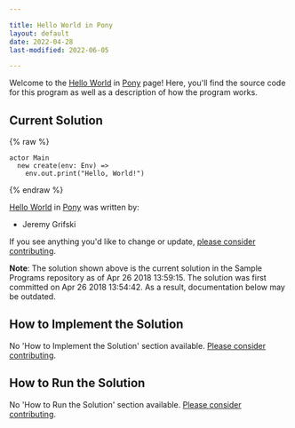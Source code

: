 ```yaml
---

title: Hello World in Pony
layout: default
date: 2022-04-28
last-modified: 2022-06-05

---
```


Welcome to the [Hello World](https://sampleprograms.io/projects/hello-world) in [Pony](https://sampleprograms.io/languages/pony) page! Here, you'll find the source code for this program as well as a description of how the program works.

## Current Solution

{% raw %}

```pony
actor Main
  new create(env: Env) =>
    env.out.print("Hello, World!")
```

{% endraw %}

[Hello World](https://sampleprograms.io/projects/hello-world) in [Pony](https://sampleprograms.io/languages/pony) was written by:

- Jeremy Grifski

If you see anything you'd like to change or update, [please consider contributing](https://github.com/TheRenegadeCoder/sample-programs).

**Note**: The solution shown above is the current solution in the Sample Programs repository as of Apr 26 2018 13:59:15. The solution was first committed on Apr 26 2018 13:54:42. As a result, documentation below may be outdated.

## How to Implement the Solution

No 'How to Implement the Solution' section available. [Please consider contributing](https://github.com/TheRenegadeCoder/sample-programs-website).

## How to Run the Solution

No 'How to Run the Solution' section available. [Please consider contributing](https://github.com/TheRenegadeCoder/sample-programs-website).